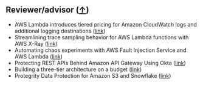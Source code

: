 ## Reviewer/advisor ([↑](#top))

- AWS Lambda introduces tiered pricing for Amazon CloudWatch logs and additional logging destinations ([link](https://aws.amazon.com/blogs/compute/aws-lambda-introduces-tiered-pricing-for-amazon-cloudwatch-logs-and-additional-logging-destinations/))
- Streamlining trace sampling behavior for AWS Lambda functions with AWS X-Ray ([link](https://aws.amazon.com/blogs/compute/streamlining-trace-sampling-behavior-for-aws-lambda-functions-with-aws-x-ray/))
- Automating chaos experiments with AWS Fault Injection Service and AWS Lambda ([link](https://aws.amazon.com/blogs/compute/automating-chaos-experiments-with-aws-fault-injection-service-and-aws-lambda/))
- Protecting REST APIs Behind Amazon API Gateway Using Okta ([link](https://auth0.com/blog/protecting-rest-apis-behind-aws-api-gateway/))
- Building a three-tier architecture on a budget ([link](https://aws.amazon.com/blogs/architecture/building-a-three-tier-architecture-on-a-budget/))
- Protegrity Data Protection for Amazon S3 and Snowflake ([link](https://docs.aws.amazon.com/architecture-diagrams/latest/protegrity-data-protection-for-amazon-s3-and-snowflake/protegrity-data-protection-for-amazon-s3-and-snowflake.html))

